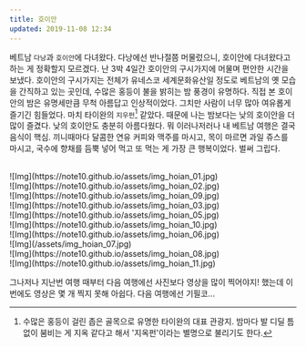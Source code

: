 ```yaml
---
title: 호이안
updated: 2019-11-08 12:34
---
```


베트남 `다낭`과 `호이안`에 다녀왔다. 다낭에선 반나절쯤 머물렀으니, 호이안에 다녀왔다고 하는 게 정확할지 모르겠다. 난 3박 4일간 호이안의 구시가지에 머물며 편안한 시간을 보냈다. 호이안의 구시가지는 전체가 유네스코 세계문화유산일 정도로 베트남의 옛 모습을 간직하고 있는 곳인데, 수많은 홍등이 불을 밝히는 밤 풍경이 유명하다. 직접 본 호이안의 밤은 유명세만큼 무척 아름답고 인상적이었다. 그치만 사람이 너무 많아 여유롭게 즐기긴 힘들었다. 마치 타이완의 `지우펀`[^1] 같았다. 때문에 나는 밤보다는 낮의 호이안을 더 많이 즐겼다. 낮의 호이안도 충분히 아름다웠다. 뭐 이러나저러나 내 베트남 여행은 결국 음식이 핵심. 끼니때마다 달콤한 연유 커피와 맥주를 마시고, 목이 마르면 과일 쥬스를 마시고, 국수에 향채를 듬뿍 넣어 먹고 또 먹는 게 가장 큰 행복이었다. 벌써 그립다.

<br>
![Img](https://note10.github.io/assets/img_hoian_01.jpg)
<br>
![Img](https://note10.github.io/assets/img_hoian_02.jpg)
<br>
![Img](https://note10.github.io/assets/img_hoian_09.jpg)
<br>
![Img](https://note10.github.io/assets/img_hoian_03.jpg)
<br>
![Img](https://note10.github.io/assets/img_hoian_05.jpg)
<br>
![Img](https://note10.github.io/assets/img_hoian_10.jpg)
<br>
![Img](https://note10.github.io/assets/img_hoian_06.jpg)
<br>
![Img](/assets/img_hoian_07.jpg)
<br>
![Img](https://note10.github.io/assets/img_hoian_08.jpg)
<br>
![Img](https://note10.github.io/assets/img_hoian_11.jpg)

그나저나 지난번 여행 때부터 다음 여행에선 사진보다 영상을 많이 찍어야지! 했는데 이번에도 영상은 몇 개 찍지 못해 아쉽다. 다음 여행에선 기필코...


[^1]: 수많은 홍등이 걸린 좁은 골목으로 유명한 타이완의 대표 관광지. 밤마다 발 디딜 틈 없이 붐비는 게 지옥 같다고 해서 '지옥펀'이라는 별명으로 불리기도 한다.
